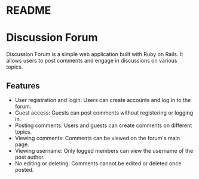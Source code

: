 # README

# Discussion Forum

Discussion Forum is a simple web application built with Ruby on Rails. It allows users to post comments and engage in discussions on various topics.

## Features

- User registration and login: Users can create accounts and log in to the forum.
- Guest access: Guests can post comments without registering or logging in.
- Posting comments: Users and guests can create comments on different topics.
- Viewing comments: Comments can be viewed on the forum's main page.
- Viewing username: Only logged members can view the username of the post author.
- No editing or deleting: Comments cannot be edited or deleted once posted.

